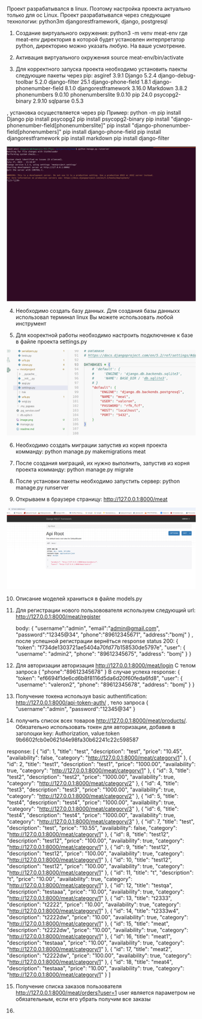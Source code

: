Проект разрабатывался в linux. Поэтому настройка проекта актуально только для ос Linux.
Проект разрабатывался через следующие технологии:
python3m djangorestframework, django, postgresql

1. Создание виртуального окружения:
python3 -m venv meat-env
где meat-env директория в которой будет установлен интерпретатор python,
директорию можно указать любую. На ваше усмотрение.

2. Активация виртуального окружения
source meat-env/bin/activate

3. Для корректного запуска проекта необходимо установить паекты следующие пакеты через pip:
asgiref                  3.9.1
Django                   5.2.4
django-debug-toolbar     5.2.0
django-filter            25.1
django-phone-field       1.8.1
django-phonenumber-field 8.1.0
djangorestframework      3.16.0
Markdown                 3.8.2
phonenumbers             9.0.10
phonenumberslite         9.0.10
pip                      24.0
psycopg2-binary          2.9.10
sqlparse                 0.5.3

, установка осуществляется через pip
Пример:
python -m pip install Django
    pip install psycopg2
    pip install psycopg2-binary
    pip install "django-phonenumber-field[phonenumberslite]"
    pip install "django-phonenumber-field[phonenumbers]"
    pip install django-phone-field
    pip install djangorestframework
    pip install markdown
    pip install django-filter

![alt text](image.png)

4. Необходимо создать базу данных. 
Для создания базы данныхх использовал терминал linux
Вы можете использовать любой инструмент

5. Для кооректной работы необходимо настроить подключение к базе в файле проекта settings.py

![alt text](image-1.png)

6. Необходимо создать миграции запустив из корня проекта комманду:
python manage.py makemigrations meat

7. После создания миграций, их нужно выполнить, запустив из корня проекта комманду:
python manage.py migrate

8. После установки пакеты необходимо запустить сервер:
python manage.py runserver

9. Открываем в браузере страницу:
http://127.0.0.1:8000/meat

![alt text](image-2.png)

10. Описание моделей храниться в файле models.py

11. Для регистрации нового пользовователя используем следующий url:
    http://127.0.0.1:8000/meat/register

    body:
        {
            "username":"admin",
            "email":"admin@gmail.com",
            "password":"12345@34",
            "phone":"89612345671",
            "address":"bomj"
        }
, после успешной регистрации вернёться response status 200:
{
    "token": "f734de1303721ae5404a70fd77b158530de5797e",
    "user": {
        "username": "admin2",
        "phone": "89612345675",
        "address": "bomj"
    }
}

12. Для авторизации авторизация http://127.0.0.1:8000/meat/login
С телом запроса 
{
    "phone":"89612345678"
}
В случае успеха response:
{
    "token": "ef6694f1de6cd6b8f8116d5da6d20f60feda6fd8",
    "user": {
        "username": "valeron2",
        "phone": "89612345678",
        "address": "bomj"
    }
}

13. Получение токена используя basic authentification:
http://127.0.0.1:8000/api-token-auth/
, тело запроса
{
    "username":"admin",
    "password":"12345@34"
}

14. получить список всех товаров http://127.0.0.1:8000/meat/products/.
Обязательно использовать токен для авторизации, добавив в заголоцки
key: Authorization, value:token 9b6602fcb0e0621d4e98fa30b62241c22c598587

response:
[
    {
        "id": 1,
        "title": "test",
        "description": "test",
        "price": "10.45",
        "availability": false,
        "category": "http://127.0.0.1:8000/meat/category/1"
    },
    {
        "id": 2,
        "title": "test1",
        "description": "test1",
        "price": "1000.00",
        "availability": true,
        "category": "http://127.0.0.1:8000/meat/category/1"
    },
    {
        "id": 3,
        "title": "test2",
        "description": "test2",
        "price": "1000.00",
        "availability": true,
        "category": "http://127.0.0.1:8000/meat/category/2"
    },
    {
        "id": 4,
        "title": "test3",
        "description": "test3",
        "price": "1000.00",
        "availability": true,
        "category": "http://127.0.0.1:8000/meat/category/2"
    },
    {
        "id": 5,
        "title": "test4",
        "description": "test4",
        "price": "1000.00",
        "availability": true,
        "category": "http://127.0.0.1:8000/meat/category/3"
    },
    {
        "id": 6,
        "title": "test4",
        "description": "test4",
        "price": "1000.00",
        "availability": true,
        "category": "http://127.0.0.1:8000/meat/category/3"
    },
    {
        "id": 7,
        "title": "test",
        "description": "test",
        "price": "10.55",
        "availability": false,
        "category": "http://127.0.0.1:8000/meat/category/1"
    },
    {
        "id": 8,
        "title": "test12",
        "description": "test12",
        "price": "100.00",
        "availability": true,
        "category": "http://127.0.0.1:8000/meat/category/1"
    },
    {
        "id": 9,
        "title": "test12",
        "description": "test12",
        "price": "100.00",
        "availability": true,
        "category": "http://127.0.0.1:8000/meat/category/1"
    },
    {
        "id": 10,
        "title": "test12",
        "description": "test12",
        "price": "100.00",
        "availability": true,
        "category": "http://127.0.0.1:8000/meat/category/1"
    },
    {
        "id": 11,
        "title": "t",
        "description": "t",
        "price": "10.00",
        "availability": true,
        "category": "http://127.0.0.1:8000/meat/category/1"
    },
    {
        "id": 12,
        "title": "testqa",
        "description": "testaaa",
        "price": "10.00",
        "availability": true,
        "category": "http://127.0.0.1:8000/meat/category/1"
    },
    {
        "id": 13,
        "title": "t2333",
        "description": "t2222",
        "price": "10.00",
        "availability": true,
        "category": "http://127.0.0.1:8000/meat/category/1"
    },
    {
        "id": 14,
        "title": "t2333w4",
        "description": "t2222dw",
        "price": "10.00",
        "availability": true,
        "category": "http://127.0.0.1:8000/meat/category/1"
    },
    {
        "id": 15,
        "title": "meat",
        "description": "t2222dw",
        "price": "10.00",
        "availability": true,
        "category": "http://127.0.0.1:8000/meat/category/1"
    },
    {
        "id": 16,
        "title": "meat1",
        "description": "testaaa",
        "price": "10.00",
        "availability": true,
        "category": "http://127.0.0.1:8000/meat/category/1"
    },
    {
        "id": 17,
        "title": "meat2",
        "description": "t2222dw",
        "price": "100.00",
        "availability": true,
        "category": "http://127.0.0.1:8000/meat/category/1"
    },
    {
        "id": 18,
        "title": "meat4",
        "description": "testaaa",
        "price": "10.00",
        "availability": true,
        "category": "http://127.0.0.1:8000/meat/category/1"
    }
]

15. Получение списка заказов пользователя http://127.0.0.1:8000/meat/orders?user=1
user является параметром не обязательным, если его убрать получим все заказы

16. 





